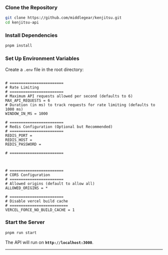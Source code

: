 
### **Clone the Repository**  
```sh
git clone https://github.com/middlegear/kenjitsu.git
cd kenjitsu-api
```

### **Install Dependencies**  
```sh
pnpm install
```

### **Set Up Environment Variables**  
Create a `.env` file in the root directory:

```

# ========================
# Rate Limiting
# ========================
# Maximum API requests allowed per second (defaults to 6)
MAX_API_REQUESTS = 6
# Duration (in ms) to track requests for rate limiting (defaults to 1000 ms)
WINDOW_IN_MS = 1000

# ========================
# Redis Configuration (Optional but Recommended)
# ========================
REDIS_PORT =
REDIS_HOST = 
REDIS_PASSWORD =

# ========================



# ========================
# CORS Configuration
# ========================
# Allowed origins (default to allow all)
ALLOWED_ORIGINS = *

# ========================
# Disable vercel build cache
# ==========================
VERCEL_FORCE_NO_BUILD_CACHE = 1
```

### **Start the Server**  
```sh
pnpm run start
```
The API will run on **`http://localhost:3000`**.

---
